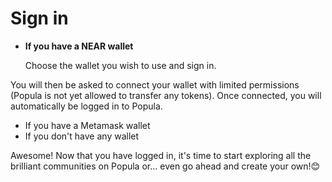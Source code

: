 # Sign in

*   **If you have a NEAR wallet**

    Choose the wallet you wish to use and sign in.

You will then be asked to connect your wallet with limited permissions (Popula is not yet allowed to transfer any tokens). Once connected, you will automatically be logged in to Popula.

* If you have a Metamask wallet
* If you don't have any wallet

Awesome! Now that you have logged in, it's time to start exploring all the brilliant communities on Popula or… even go ahead and create your own!😊
